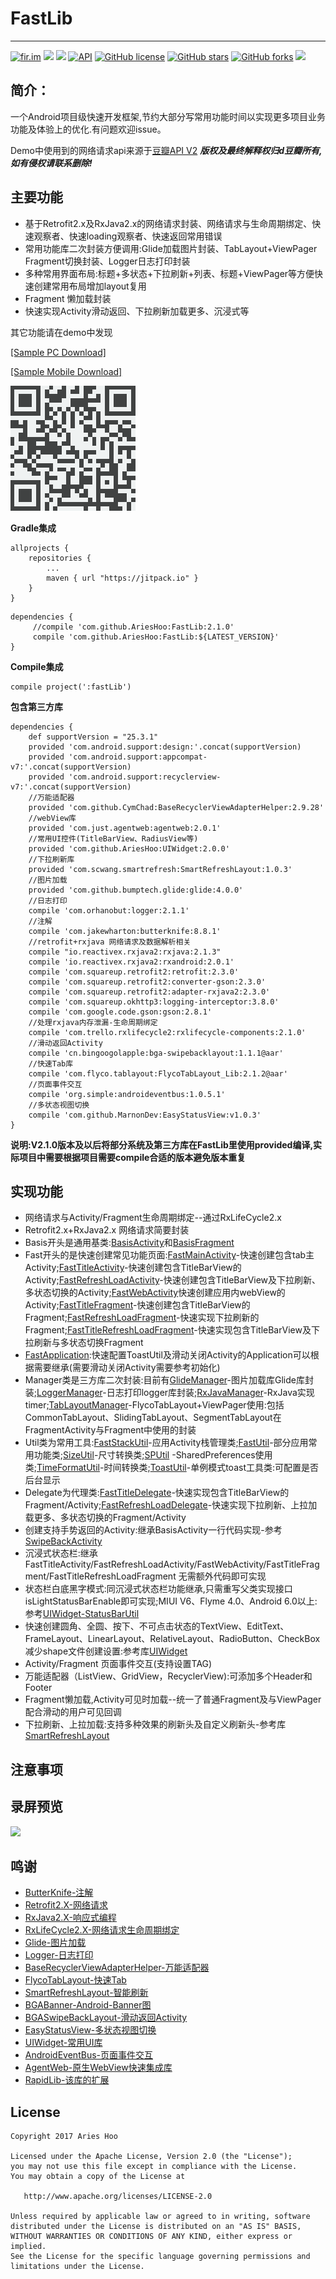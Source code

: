 # FastLib
--------------------------

[![fir.im](https://img.shields.io/badge/download-fir.im-blue.svg)](http://fir.im/hju8)
[![](https://jitpack.io/v/AriesHoo/FastLib.svg)](https://jitpack.io/#AriesHoo/FastLib)
[![](https://img.shields.io/github/release/AriesHoo/FastLib.svg)](https://github.com/AriesHoo/FastLib/releases)
[![API](https://img.shields.io/badge/API-15%2B-green.svg?style=flat)](https://android-arsenal.com/api?level=15)
[![GitHub license](https://img.shields.io/github/license/AriesHoo/FastLib.svg)](http://www.apache.org/licenses/LICENSE-2.0.html)
[![GitHub stars](https://img.shields.io/github/stars/AriesHoo/FastLib.svg)](https://github.com/AriesHoo/FastLib/stargazers)
[![GitHub forks](https://img.shields.io/github/forks/AriesHoo/FastLib.svg)](https://github.com/AriesHoo/FastLib/network)
[![](https://img.shields.io/badge/作者简书-AriesHoo-blue.svg)](http://www.jianshu.com/u/a229eee96115)

## 简介：

一个Android项目级快速开发框架,节约大部分写常用功能时间以实现更多项目业务功能及体验上的优化.有问题欢迎issue。

Demo中使用到的网络请求api来源于[豆瓣API V2](https://developers.douban.com/wiki/?title=api_v2) ***版权及最终解释权归d豆瓣所有,如有侵权请联系删除!***

## 主要功能

* 基于Retrofit2.x及RxJava2.x的网络请求封装、网络请求与生命周期绑定、快速观察者、快速loading观察者、快速返回常用错误
* 常用功能库二次封装方便调用:Glide加载图片封装、TabLayout+ViewPager Fragment切换封装、Logger日志打印封装
* 多种常用界面布局:标题+多状态+下拉刷新+列表、标题+ViewPager等方便快速创建常用布局增加layout复用
* Fragment 懒加载封装
* 快速实现Activity滑动返回、下拉刷新加载更多、沉浸式等

其它功能请在demo中发现

[[Sample PC Download]](https://github.com/AriesHoo/FastLib/blob/master/apk/sample.apk)

[[Sample Mobile Download]](http://fir.im/hju8)

![](/apk/qr.png)

**Gradle集成**

```
allprojects {
    repositories {
        ...
        maven { url "https://jitpack.io" }
    }
}
```

```
dependencies {
     //compile 'com.github.AriesHoo:FastLib:2.1.0'
     compile 'com.github.AriesHoo:FastLib:${LATEST_VERSION}'
}
```

**Compile集成**

```
compile project(':fastLib')
```

**包含第三方库**

```
dependencies {
    def supportVersion = "25.3.1"
    provided 'com.android.support:design:'.concat(supportVersion)
    provided 'com.android.support:appcompat-v7:'.concat(supportVersion)
    provided 'com.android.support:recyclerview-v7:'.concat(supportVersion)
    //万能适配器
    provided 'com.github.CymChad:BaseRecyclerViewAdapterHelper:2.9.28'
    //webView库
    provided 'com.just.agentweb:agentweb:2.0.1'
    //常用UI控件(TitleBarView、RadiusView等)
    provided 'com.github.AriesHoo:UIWidget:2.0.0'
    //下拉刷新库
    provided 'com.scwang.smartrefresh:SmartRefreshLayout:1.0.3'
    //图片加载
    provided 'com.github.bumptech.glide:glide:4.0.0'
    //日志打印
    compile 'com.orhanobut:logger:2.1.1'
    //注解
    compile 'com.jakewharton:butterknife:8.8.1'
    //retrofit+rxjava 网络请求及数据解析相关
    compile "io.reactivex.rxjava2:rxjava:2.1.3"
    compile 'io.reactivex.rxjava2:rxandroid:2.0.1'
    compile 'com.squareup.retrofit2:retrofit:2.3.0'
    compile 'com.squareup.retrofit2:converter-gson:2.3.0'
    compile 'com.squareup.retrofit2:adapter-rxjava2:2.3.0'
    compile 'com.squareup.okhttp3:logging-interceptor:3.8.0'
    compile 'com.google.code.gson:gson:2.8.1'
    //处理rxjava内存泄漏-生命周期绑定
    compile 'com.trello.rxlifecycle2:rxlifecycle-components:2.1.0'
    //滑动返回Activity
    compile 'cn.bingoogolapple:bga-swipebacklayout:1.1.1@aar'
    //快速Tab库
    compile 'com.flyco.tablayout:FlycoTabLayout_Lib:2.1.2@aar'
    //页面事件交互
    compile 'org.simple:androideventbus:1.0.5.1'
    //多状态视图切换
    compile 'com.github.MarnonDev:EasyStatusView:v1.0.3'
}
```

**说明:V2.1.0版本及以后将部分系统及第三方库在FastLib里使用provided编译,实际项目中需要根据项目需要compile合适的版本避免版本重复**
## 实现功能

* 网络请求与Activity/Fragment生命周期绑定--通过RxLifeCycle2.x
* Retrofit2.x+RxJava2.x 网络请求简要封装
* Basis开头是通用基类:[BasisActivity](/library/src/main/java/com/aries/library/fast/basis/BasisActivity.java)和[BasisFragment](/library/src/main/java/com/aries/library/fast/basis/BasisFragment.java)
* Fast开头的是快速创建常见功能页面:[FastMainActivity](/library/src/main/java/com/aries/library/fast/module/activity/FastMainActivity.java)-快速创建包含tab主Activity;[FastTitleActivity](/library/src/main/java/com/aries/library/fast/module/activity/FastTitleActivity.java)-快速创建包含TitleBarView的Activity;[FastRefreshLoadActivity](/library/src/main/java/com/aries/library/fast/module/activity/FastRefreshLoadActivity.java)-快速创建包含TitleBarView及下拉刷新、多状态切换的Activity;[FastWebActivity](/library/src/main/java/com/aries/library/fast/module/activity/FastWebActivity.java)快速创建应用内webView的Activity;[FastTitleFragment](/library/src/main/java/com/aries/library/fast/module/fragment/FastTitleFragment.java)-快速创建包含TitleBarView的Fragment;[FastRefreshLoadFragment](/library/src/main/java/com/aries/library/fast/module/fragment/FastRefreshLoadFragment.java)-快速实现下拉刷新的Fragment;[FastTitleRefreshLoadFragment](/library/src/main/java/com/aries/library/fast/module/fragment/FastTitleRefreshLoadFragment.java)-快速实现包含TitleBarView及下拉刷新与多状态切换Fragment
* [FastApplication](/library/src/main/java/com/aries/library/fast/FastApplication.java):快速配置ToastUtil及滑动关闭Activity的Application可以根据需要继承(需要滑动关闭Activity需要参考初始化)
* Manager类是三方库二次封装:目前有[GlideManager](/library/src/main/java/com/aries/library/fast/manager/GlideManager.java)-图片加载库Glide库封装;[LoggerManager](/library/src/main/java/com/aries/library/fast/manager/LoggerManager.java)-日志打印logger库封装;[RxJavaManager](/library/src/main/java/com/aries/library/fast/manager/RxJavaManager.java)-RxJava实现timer;[TabLayoutManager](/library/src/main/java/com/aries/library/fast/manager/TabLayoutManager.java)-FlycoTabLayout+ViewPager使用:包括CommonTabLayout、SlidingTabLayout、SegmentTabLayout在FragmentActivity与Fragment中使用的封装
* Util类为常用工具:[FastStackUtil](/library/src/main/java/com/aries/library/fast/util/FastStackUtil.java)-应用Activity栈管理类;[FastUtil](/library/src/main/java/com/aries/library/fast/util/FastUtil.java)-部分应用常用功能类;[SizeUtil](/src/main/java/com/aries/library/fast/util/SizeUtil.java)-尺寸转换类;[SPUtil](/library/src/main/java/com/aries/library/fast/util/SPUtil.java) -SharedPreferences使用类;[TimeFormatUtil](/library/src/main/java/com/aries/library/fast/util/TimeFormatUtil.java)-时间转换类;[ToastUtil](/library/src/main/java/com/aries/library/fast/util/ToastUtil.java)-单例模式toast工具类:可配置是否后台显示
* Delegate为代理类:[FastTitleDelegate](/library/src/main/java/com/aries/library/fast/delegate/FastTitleDelegate.java)-快速实现包含TitleBarView的Fragment/Activity;[FastRefreshLoadDelegate](/library/src/main/java/com/aries/library/fast/delegate/FastRefreshLoadDelegate.java)-快速实现下拉刷新、上拉加载更多、多状态切换的Fragment/Activity
* 创建支持手势返回的Activity:继承BasisActivity一行代码实现-参考[SwipeBackActivity](/app/src/main/java/com/aries/library/fast/demo/module/sample/SwipeBackActivity.java)
* 沉浸式状态栏:继承FastTitleActivity/FastRefreshLoadActivity/FastWebActivity/FastTitleFragment/FastTitleRefreshLoadFragment 无需额外代码即可实现
* 状态栏白底黑字模式:同沉浸式状态栏功能继承,只需重写父类实现接口isLightStatusBarEnable即可实现;MIUI V6、Flyme 4.0、Android 6.0以上:参考[UIWidget-StatusBarUtil](/library/src/main/java/com/aries/ui/util/StatusBarUtil.java)
* 快速创建圆角、全圆、按下、不可点击状态的TextView、EditText、FrameLayout、LinearLayout、RelativeLayout、RadioButton、CheckBox减少shape文件创建设置:参考库[UIWidget](https://github.com/AriesHoo/UIWidget)
* Activity/Fragment 页面事件交互(支持设置TAG)
* 万能适配器（ListView、GridView，RecyclerView):可添加多个Header和Footer
* Fragment懒加载,Activity可见时加载--统一了普通Fragment及与ViewPager配合滑动的用户可见回调
* 下拉刷新、上拉加载:支持多种效果的刷新头及自定义刷新头-参考库[SmartRefreshLayout](https://github.com/scwang90/SmartRefreshLayout)

## 注意事项

## 录屏预览

![](https://github.com/AriesHoo/FastLib/blob/master/screenshot/00.gif)

## 鸣谢

* [ButterKnife-注解](https://github.com/JakeWharton/butterknife)
* [Retrofit2.X-网络请求](https://github.com/square/retrofit)
* [RxJava2.X-响应式编程](https://github.com/ReactiveX/RxJava)
* [RxLifeCycle2.X-网络请求生命周期绑定](https://github.com/trello/RxLifecycle)
* [Glide-图片加载](https://github.com/bumptech/glide)
* [Logger-日志打印](https://github.com/orhanobut/logger)
* [BaseRecyclerViewAdapterHelper-万能适配器](https://github.com/CymChad/BaseRecyclerViewAdapterHelper)
* [FlycoTabLayout-快速Tab](https://github.com/H07000223/FlycoTabLayout)
* [SmartRefreshLayout-智能刷新](https://github.com/scwang90/SmartRefreshLayout)
* [BGABanner-Android-Banner图](https://github.com/bingoogolapple/BGABanner-Android)
* [BGASwipeBackLayout-滑动返回Activity](https://github.com/bingoogolapple/BGASwipeBackLayout-Android)
* [EasyStatusView-多状态视图切换](https://github.com/MarnoDev/EasyStatusView)
* [UIWidget-常用UI库](https://github.com/AriesHoo/UIWidget)
* [AndroidEventBus-页面事件交互](https://github.com/hehonghui/AndroidEventBus)
* [AgentWeb-原生WebView快速集成库](https://github.com/Justson/AgentWeb)
* [RapidLib-该库的扩展](https://github.com/MarnoDev/RapidLib)

## License

```
Copyright 2017 Aries Hoo

Licensed under the Apache License, Version 2.0 (the "License");
you may not use this file except in compliance with the License.
You may obtain a copy of the License at

   http://www.apache.org/licenses/LICENSE-2.0

Unless required by applicable law or agreed to in writing, software
distributed under the License is distributed on an "AS IS" BASIS,
WITHOUT WARRANTIES OR CONDITIONS OF ANY KIND, either express or implied.
See the License for the specific language governing permissions and
limitations under the License.
```



